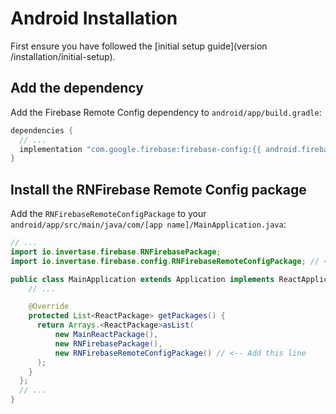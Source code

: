 # Android Installation

First ensure you have followed the [initial setup guide](version /installation/initial-setup).

## Add the dependency

Add the Firebase Remote Config dependency to `android/app/build.gradle`:

```groovy
dependencies {
  // ...
  implementation "com.google.firebase:firebase-config:{{ android.firebase.config }}"
}
```

## Install the RNFirebase Remote Config package

Add the `RNFirebaseRemoteConfigPackage` to your `android/app/src/main/java/com/[app name]/MainApplication.java`:

```java
// ...
import io.invertase.firebase.RNFirebasePackage;
import io.invertase.firebase.config.RNFirebaseRemoteConfigPackage; // <-- Add this line

public class MainApplication extends Application implements ReactApplication {
    // ...

    @Override
    protected List<ReactPackage> getPackages() {
      return Arrays.<ReactPackage>asList(
          new MainReactPackage(),
          new RNFirebasePackage(),
          new RNFirebaseRemoteConfigPackage() // <-- Add this line
      );
    }
  };
  // ...
}
```
